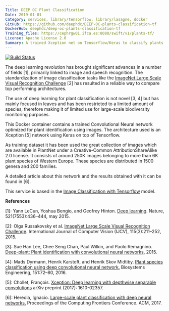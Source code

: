 ```yaml
---
Title: DEEP OC Plant Classification
Date: 2019-01-01
Category: services, library/tensorflow, library/lasagne, docker
GitHub: https://github.com/deephdc/DEEP-OC-plants-classification-tf
DockerHub: deephdc/deep-oc-plants-classification-tf
Training_files: https://cephrgw01.ifca.es:8080/swift/v1/plants-tf/
License: Apache License 2.0
Summary: A trained Xception net on Tensorflow/Keras to classify plants.
---
```


[![Build Status](https://jenkins.indigo-datacloud.eu:8080/buildStatus/icon?job=Pipeline-as-code/DEEP-OC-org/DEEP-OC-plants-classification-tf/master)](https://jenkins.indigo-datacloud.eu:8080/job/Pipeline-as-code/job/DEEP-OC-org/job/DEEP-OC-plants-classification-tf/job/master)

The deep learning revolution has brought significant advances in a number of
fields [1], primarily linked to image and speech recognition. The
standardization of image classification tasks like the [ImageNet Large Scale
Visual Recognition Challenge](http://www.image-net.org/challenges/LSVRC/) [2]
has resulted in a reliable way to compare top performing architectures.

The use of deep learning for plant classification is not novel [3, 4] but has
mainly focused in leaves and has been restricted to a limited amount of
species, therefore making it of limited use for large-scale biodiversity
monitoring purposes.

This Docker container contains a trained Convolutional Neural network optimized
for plant identification using images.
The architecture used is an Xception [5] network using Keras on top of Tensorflow.

As training dataset it has been used the great collection of images which are
available in PlantNet under a Creative-Common AttributionShareAlike 2.0
license. It consists of around 250K images belonging to more than 6K plant
species of Western Europe. These species are distributed in 1500 genera and 200
families.

A detailed article about this network and the results obtained with it can be found in [6].

This service is based in the [Image Classification with Tensorflow](./deep-oc-image-classification-tensorflow.html) model.


**References**

[1]: Yann LeCun, Yoshua Bengio, and Geofrey Hinton. [Deep learning](https://www.cs.toronto.edu/~hinton/absps/NatureDeepReview.pdf). Nature, 521(7553):436–444, may 2015.

[2]: Olga Russakovsky et al. [ImageNet Large Scale Visual Recognition Challenge](https://arxiv.org/abs/1409.0575). International Journal of Computer Vision (IJCV), 115(3):211–252, 2015.

[3]: Sue Han Lee, Chee Seng Chan, Paul Wilkin, and Paolo Remagnino. [Deep-plant: Plant identification with convolutional neural networks](https://arxiv.org/abs/1506.08425), 2015.

[4]: Mads Dyrmann, Henrik Karstoft, and Henrik Skov Midtiby. [Plant species classification using deep convolutional neural network.](https://www.sciencedirect.com/science/article/pii/S1537511016301465) Biosystems Engineering, 151:72–80, 2016.

[5]: Chollet, François. [Xception: Deep learning with depthwise separable convolutions](https://arxiv.org/abs/1610.02357) arXiv preprint (2017): 1610-02357.

[6]: Heredia, Ignacio. [Large-scale plant classification with deep neural networks.](https://arxiv.org/abs/1706.03736) Proceedings of the Computing Frontiers Conference. ACM, 2017.
